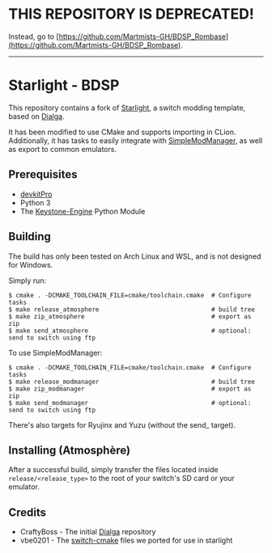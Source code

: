 # THIS REPOSITORY IS DEPRECATED!

Instead, go to [https://github.com/Martmists-GH/BDSP_Rombase](https://github.com/Martmists-GH/BDSP_Rombase).

---

# Starlight - BDSP 

This repository contains a fork of [Starlight](https://github.com/shadowninja108/Starlight), a switch modding template,
based on [Dialga](https://github.com/CraftyBoss/Dialga). 

It has been modified to use CMake and supports importing in CLion.
Additionally, it has tasks to easily integrate with [SimpleModManager](https://github.com/nadrino/SimpleModManager),
as well as export to common emulators.

## Prerequisites

- [devkitPro](https://devkitpro.org/) 
- Python 3
- The [Keystone-Engine](https://www.keystone-engine.org/) Python Module

## Building

The build has only been tested on Arch Linux and WSL, and is not designed for Windows.

Simply run:
```
$ cmake . -DCMAKE_TOOLCHAIN_FILE=cmake/toolchain.cmake  # Configure tasks
$ make release_atmosphere                               # build tree
$ make zip_atmosphere                                   # export as zip
$ make send_atmosphere                                  # optional: send to switch using ftp 
```

To use SimpleModManager:
```
$ cmake . -DCMAKE_TOOLCHAIN_FILE=cmake/toolchain.cmake  # Configure tasks
$ make release_modmanager                               # build tree
$ make zip_modmanager                                   # export as zip
$ make send_modmanager                                  # optional: send to switch using ftp 
```

There's also targets for Ryujinx and Yuzu (without the send_ target).

## Installing (Atmosphère)

After a successful build, simply transfer the files located inside `release/<release_type>` to the root of your switch's SD card or your emulator.

## Credits

- CraftyBoss - The initial [Dialga](https://github.com/CraftyBoss/Dialga) repository
- vbe0201 - The [switch-cmake](https://github.com/vbe0201/switch-cmake) files we ported for use in starlight
